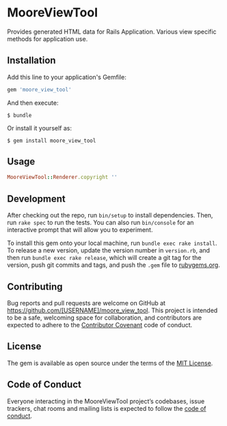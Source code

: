 # MooreViewTool

Provides generated HTML data for Rails Application. Various view specific methods for application use.

## Installation

Add this line to your application's Gemfile:

```ruby
gem 'moore_view_tool'
```

And then execute:

    $ bundle

Or install it yourself as:

    $ gem install moore_view_tool

## Usage

```ruby
MooreViewTool::Renderer.copyright ''
```

## Development

After checking out the repo, run `bin/setup` to install dependencies. Then, run `rake spec` to run the tests. You can also run `bin/console` for an interactive prompt that will allow you to experiment.

To install this gem onto your local machine, run `bundle exec rake install`. To release a new version, update the version number in `version.rb`, and then run `bundle exec rake release`, which will create a git tag for the version, push git commits and tags, and push the `.gem` file to [rubygems.org](https://rubygems.org).

## Contributing

Bug reports and pull requests are welcome on GitHub at https://github.com/[USERNAME]/moore_view_tool. This project is intended to be a safe, welcoming space for collaboration, and contributors are expected to adhere to the [Contributor Covenant](http://contributor-covenant.org) code of conduct.

## License

The gem is available as open source under the terms of the [MIT License](https://opensource.org/licenses/MIT).

## Code of Conduct

Everyone interacting in the MooreViewTool project’s codebases, issue trackers, chat rooms and mailing lists is expected to follow the [code of conduct](https://github.com/[USERNAME]/moore_view_tool/blob/master/CODE_OF_CONDUCT.md).
